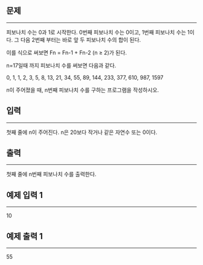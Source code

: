 ## 문제

---

피보나치 수는 0과 1로 시작한다. 0번째 피보나치 수는 0이고, 1번째 피보나치 수는 1이다. 그 다음 2번째 부터는 바로 앞 두 피보나치 수의 합이 된다.

이를 식으로 써보면 Fn = Fn-1 + Fn-2 (n ≥ 2)가 된다.

n=17일때 까지 피보나치 수를 써보면 다음과 같다.

0, 1, 1, 2, 3, 5, 8, 13, 21, 34, 55, 89, 144, 233, 377, 610, 987, 1597

n이 주어졌을 때, n번째 피보나치 수를 구하는 프로그램을 작성하시오.

## 입력

---

첫째 줄에 n이 주어진다. n은 20보다 작거나 같은 자연수 또는 0이다.

## 출력

---

첫째 줄에 n번째 피보나치 수를 출력한다.

## 예제 입력 1

---

10

## 예제 출력 1

---

55
